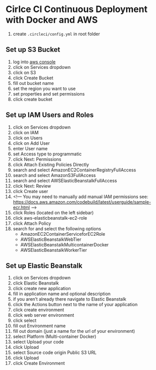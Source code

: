 # Cirlce CI Continuous Deployment with Docker and AWS

1. create `.circleci/config.yml` in root folder

## Set up S3 Bucket

1. log into [aws console](https://console.aws.amazon.com)
1. click on Services dropdown
1. click on S3
1. click Create Bucket
1. fill out bucket name
1. set the region you want to use
1. set properties and set permissions
1. click create bucket

## Set up IAM Users and Roles

1. click on Services dropdown
1. click on IAM
1. click on Users
1. click on Add User
1. enter User name
1. set Access type to programmatic
1. click Next: Permissions
1. click Attach Existing Policies Directly
1. search and select AmazonEC2ContainerRegistryFullAccess
1. search and select AmazonS3FullAccess
1. search and select AWSElasticBeanstalkFullAccess
1. click Next: Review
1. click Create user
1. <!— You may need to manually add manual IAM permissions see: https://docs.aws.amazon.com/codebuild/latest/userguide/sample-ecr.html —>
1. click Roles (located on the left sidebar)
1. click aws-elasticbeanstalk-ec2-role
1. click Attach Policy
1. search for and select the following options
    * AmazonEC2ContainerServiceforEC2Role
    * AWSElasticBeanstalkWebTier
    * AWSElasticBeanstalkMulticontainerDocker
    * AWSElasticBeanstalkWorkerTier

## Set up Elastic Beanstalk

1. click on Services dropdown
1. click Elastic Beanstalk
1. click create new application
1. fill in application name and optional description
1. if you aren’t already there navigate to Elastic Beanstalk
1. click the Actions button next to the name of your application
1. click create environment
1. click web server environment
1. click select
1. fill out Environment name
1. fill out domain (just a name for the url of your environment)
1. select Platform (Multi-container Docker)
1. select Upload your code
1. click Upload
1. select Source code origin Public S3 URL
1. click Upload
1. click Create Environment